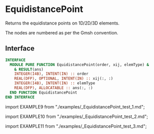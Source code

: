 # EquidistancePoint

<!-- markdownlint-disable MD041 MD013 MD033 MD012 -->

Returns the equidistance points on 1D/2D/3D elements.

The nodes are numbered as per the Gmsh convention.

## Interface

<Tabs>
<TabItem value="interface" label="܀ Interface" default>

```fortran
INTERFACE
  MODULE PURE FUNCTION EquidistancePoint(order, xij, elemType) &
    & RESULT(ans)
    INTEGER(I4B), INTENT(IN) :: order
    REAL(DFP), OPTIONAL, INTENT(IN) :: xij(:, :)
    INTEGER(I4B), INTENT(IN) :: elemType
    REAL(DFP), ALLOCATABLE :: ans(:, :)
  END FUNCTION EquidistancePoint
END INTERFACE
```

</TabItem>

<TabItem value="example" label="️܀ See example">

import EXAMPLE9 from "./examples/_EquidistancePoint_test_1.md";

<EXAMPLE9 />

</TabItem>

<TabItem value="example2" label="️܀ See example">

import EXAMPLE10 from "./examples/_EquidistancePoint_test_2.md";

<EXAMPLE10 />

</TabItem>

<TabItem value="example3" label="️܀ See example">

import EXAMPLE11 from "./examples/_EquidistancePoint_test_3.md";

<EXAMPLE11 />

</TabItem>

<TabItem value="close" label="↢ ">

</TabItem>
</Tabs>
